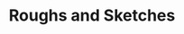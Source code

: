---
title: "Roughs and Sketches"
permalink: /artworks/roughs/
arts:
# Column 1
- image: "assets/images/edgalo.jpg"
  order: "1"
  title: "edgalo"
  artist: "maKKi"
  description: # this is my artowrk description
- image: "assets/images/mauricio.jpg"
  order: "2"
  title: "mauricio"
  artist: "maKKi"
  description: # this is my artowrk description
- image: "assets/images/yoko.jpg"
  order: "3"
  title: "yoko"
  artist: "maKKi"
  description: # this is my artowrk description
- image: "assets/images/2024.11.05-Astolfo bunny fit.png."
  order: "5"
  title: "astolfo fanart"
  artist: "maKKi"
  description: # this is my artowrk description
---